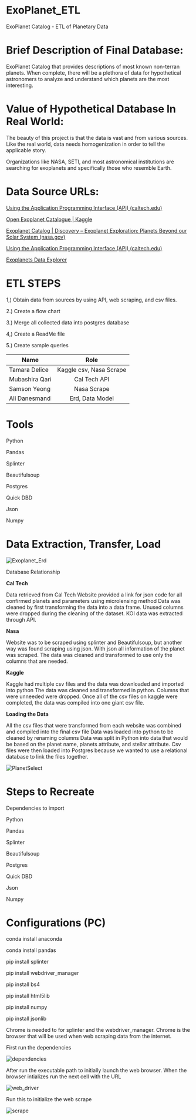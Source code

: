 # ExoPlanet_ETL
ExoPlanet Catalog - ETL of Planetary Data

# Brief Description of Final Database:

ExoPlanet Catalog that provides descriptions of most known non-terran planets.  When complete, there will be a plethora of data for hypothetical astronomers to analyze and  understand which planets are the most interesting.

# Value of Hypothetical Database In Real World:

The beauty of this project is that the data is vast and from various sources.  Like the real world, data needs homogenization in order to tell the applicable story.

Organizations like NASA, SETI, and most astronomical institutions are searching for exoplanets and specifically those who resemble Earth.


# Data Source URLs:

[Using the Application Programming Interface (API) (caltech.edu)](https://exoplanetarchive.ipac.caltech.edu/docs/program_interfaces.html#data)

[Open Exoplanet Catalogue | Kaggle](https://www.kaggle.com/mrisdal/open-exoplanet-catalogue)

[Exoplanet Catalog | Discovery – Exoplanet Exploration: Planets Beyond our Solar System (nasa.gov)](https://exoplanets.nasa.gov/discovery/exoplanet-catalog/)

[Using the Application Programming Interface (API) (caltech.edu)](https://exoplanetarchive.ipac.caltech.edu/docs/program_interfaces.html#data)

[Exoplanets Data Explorer](http://exoplanets.org/table)

# ETL STEPS

1,) Obtain data from sources by using API, web scraping, and csv files.

2.) Create a flow chart

3.) Merge all collected data into postgres database

4,) Create a ReadMe file

5.) Create sample queries


| Name           | Role                    |
| -------------  |:-------------:          |
| Tamara Delice  | Kaggle csv, Nasa Scrape |
| Mubashira Qari | Cal Tech API            |
| Samson Yeong   | Nasa Scrape             |
|Ali Danesmand   | Erd, Data Model         |

# Tools

Python

Pandas

Splinter

Beautifulsoup

Postgres

Quick DBD

Json

Numpy



# Data Extraction, Transfer, Load

![Exoplanet_Erd](https://user-images.githubusercontent.com/39179454/124341725-703ecb80-db8c-11eb-9d85-39bc5566a61a.PNG)


Database Relationship



**Cal Tech**

Data retrieved from Cal Tech
Website provided a link for json code for all confirmed planets and parameters using microlensing method
Data was cleaned by first transforming the data into a data frame. Unused columns were dropped during the cleaning of the dataset.
KOI data was extracted through API.


**Nasa**

Website was to be scraped using splinter and Beautifulsoup, but another way was found scraping using json.
With json all information of the planet was scraped. The data was cleaned and transformed to use only the columns that are needed.

**Kaggle**

Kaggle had multiple csv files and the data was downloaded and imported into python
The data was cleaned and transformed in python. Columns that were unneeded were dropped.
Once all of the csv files on kaggle were completed, the data was compiled into one giant csv file.

**Loading the Data**

All the csv files that were transformed from each website was combined and compiled into the final csv file
Data was loaded into python to be cleaned by renaming columns
Data was split in Python  into data that would be based on the planet name, planets attribute, and stellar attribute.
Csv files were then loaded into Postgres because we wanted to use a relational database to link the files together.


![PlanetSelect](https://user-images.githubusercontent.com/39179454/124341731-7a60ca00-db8c-11eb-8e6f-74084a536981.PNG)


# Steps to Recreate

Dependencies to import

Python

Pandas

Splinter

Beautifulsoup

Postgres

Quick DBD

Json

Numpy

# Configurations (PC)

conda install anaconda

conda install pandas

pip install splinter

pip install webdriver_manager

pip install bs4

pip install html5lib

pip install numpy

pip install jsonlib

Chrome is needed to for splinter and the webdriver_manager. Chrome is the browser that will be used when web scraping data from the internet.

First run the dependencies

![dependencies](https://user-images.githubusercontent.com/39179454/124342048-ee03d680-db8e-11eb-8810-fd16559ed644.PNG)

After run the executable path to initially launch the web browser. When the browser intializes run the next cell with the URL


![web_driver](https://user-images.githubusercontent.com/39179454/124342103-784c3a80-db8f-11eb-8582-aaabea54d071.PNG)


Run this to initialize the web scrape

![scrape](https://user-images.githubusercontent.com/39179454/124342131-bf3a3000-db8f-11eb-9318-aec8485a0b2c.PNG)



